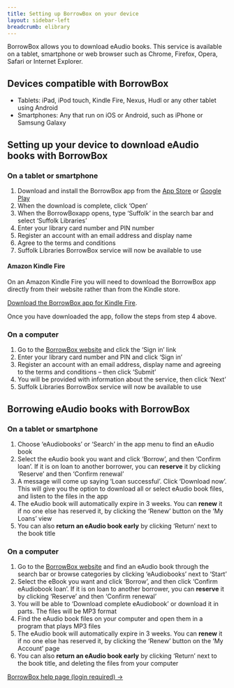 ```yaml
---
title: Setting up BorrowBox on your device
layout: sidebar-left
breadcrumb: elibrary
---
```


BorrowBox allows you to&nbsp;download eAudio books. This service is available on a tablet, smartphone or web browser such as Chrome, Firefox, Opera, Safari or Internet Explorer.

## Devices compatible with BorrowBox

* Tablets: iPad, iPod touch, Kindle Fire, Nexus, Hudl or any other tablet using Android
* Smartphones: Any that run on iOS or Android, such as iPhone or Samsung Galaxy

## Setting up your device to download eAudio books with BorrowBox

### On a tablet or smartphone

1. Download and install the BorrowBox app from the [App Store](https://itunes.apple.com/gb/app/borrowbox-library/id562843562?mt=8) or [Google Play](https://play.google.com/store/apps/details?id=com.bolindadigital.BorrowBoxLibrary&hl=en_GB)
2. When the download is complete, click ‘Open’
3. When the BorrowBoxapp opens, type ‘Suffolk’ in the search bar and select ‘Suffolk Libraries’
4. Enter your library card number and PIN number
5. Register an account with an email address and display name
6. Agree to the terms and conditions
7. Suffolk Libraries BorrowBox service will now be available to use

#### Amazon Kindle Fire

On an Amazon Kindle Fire you will need to download the BorrowBox app directly from their website rather than from the Kindle store.

[Download the BorrowBox app for Kindle Fire](http://www.borrowbox.com/kindlefire/install/).

Once you have downloaded the app, follow the steps from step 4 above.

### On a computer

1. Go to the [BorrowBox website](http://library.bolindadigital.com/suffolk) and click the ‘Sign in’ link
2. Enter your library card number and PIN and click ‘Sign in’
3. Register an account with an email address, display name and agreeing to the terms and conditions – then click ‘Submit’
4. You will be provided with information about the service, then click ‘Next’
5. Suffolk Libraries BorrowBox service will now be available to use

## Borrowing eAudio books with BorrowBox

### On a tablet or smartphone

1. Choose ‘eAudiobooks’ or ‘Search’ in the app menu to find an eAudio book
2. Select the eAudio book you want and click ‘Borrow’, and then ‘Confirm loan’. If it is on loan to another borrower, you can **reserve** it by clicking ‘Reserve’ and then ‘Confirm renewal’
3. A message will come up saying ‘Loan successful’. Click ‘Download now’. This will give you the option to download all or select eAudio book files, and listen to the files in the app
4. The eAudio book will automatically expire in 3 weeks. You can **renew** it if no one else has reserved it, by clicking the ‘Renew’ button on the ‘My Loans’ view
5. You can also **return an eAudio book early** by clicking ‘Return’ next to the book title

### On a computer

1. Go to the [BorrowBox website](http://library.bolindadigital.com/suffolk) and find an eAudio book through the search bar or browse categories by clicking ‘eAudiobooks’ next to ‘Start’
2. Select the eBook you want and click ‘Borrow’, and then click ‘Confirm eAudiobook loan’. If it is on loan to another borrower, you can **reserve** it by clicking ‘Reserve’ and then ‘Confirm renewal’
3. You will be able to ‘Download complete eAudiobook’ or download it in parts. The files will be MP3 format
4. Find the eAudio book files on your computer and open them in a program that plays MP3 files
5. The eAudio book will automatically expire in 3 weeks. You can **renew** it if no one else has reserved it, by clicking the ‘Renew’ button on the ‘My Account’ page
6. You can also **return an eAudio book early** by clicking ‘Return’ next to the book title, and deleting the files from your computer

[BorrowBox help page (login required) →](https://fe.bolindadigital.com/wldcs_bol_fo/b2i/help.html?fromPage=1&amp;b2bSite=4172)
